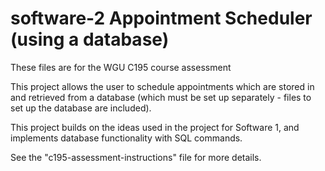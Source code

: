 # software-2 Appointment Scheduler (using a database)
These files are for the WGU C195 course assessment

This project allows the user to schedule appointments which are stored in and retrieved from a database (which must be set up separately - files to set up the database are included). 

This project builds on the ideas used in the project for Software 1, and implements database functionality with SQL commands. 

See the "c195-assessment-instructions" file for more details.
